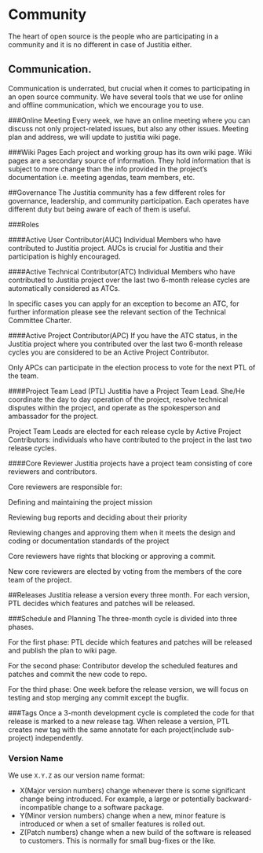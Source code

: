 # Community
The heart of open source is the people who are participating in a community and it is no different in case of Justitia either.

## Communication.

Communication is underrated, but crucial when it comes to participating in an open source community. We have several tools that we use for online and offline communication, which we encourage you to use.

###Online Meeting
Every week, we have an online meeting where you can discuss not only project-related issues, but also any other issues. Meeting plan and address, we will update to justitia wiki page.

###Wiki Pages
Each project and working group has its own wiki page. Wiki pages are a secondary source of information. They hold information that is subject to more change than the info provided in the project’s documentation i.e. meeting agendas, team members, etc.

##Governance
The Justitia community has a few different roles for governance, leadership, and community participation. Each operates have different duty but being aware of each of them is useful.

###Roles

####Active User Contributor(AUC)
Individual Members who have contributed to Justitia project. AUCs is crucial for Justitia and their participation is highly encouraged.

####Active Technical Contributor(ATC)
Individual Members who have contributed to Justitia project over the last two 6-month release cycles are automatically considered as ATCs.

In specific cases you can apply for an exception to become an ATC, for further information please see the relevant section of the Technical Committee Charter.

####Active Project Contributor(APC)
If you have the ATC status, in the Justitia project where you contributed over the last two 6-month release cycles you are considered to be an Active Project Contributor.

Only APCs can participate in the election process to vote for the next PTL of the team.

####Project Team Lead (PTL)
Justitia have a Project Team Lead. She/He coordinate the day to day operation of the project, resolve technical disputes within the project, and operate as the spokesperson and ambassador for the project.
    
Project Team Leads are elected for each release cycle by Active Project Contributors: individuals who have contributed to the project in the last two release cycles.
    
####Core Reviewer
Justitia projects have a project team consisting of core reviewers and contributors.

Core reviewers are responsible for:

Defining and maintaining the project mission

Reviewing bug reports and deciding about their priority

Reviewing changes and approving them when it meets the design and coding or documentation standards of the project

Core reviewers have rights that blocking or approving a commit.

New core reviewers are elected by voting from the members of the core team of the project.

##Releases
Justitia release a version every three month. For each version, PTL decides which features and patches will be released. 

###Schedule and Planning
The three-month cycle is divided into three phases.

For the first phase: PTL decide which features and patches will be released and publish the plan to wiki page. 

For the second phase: Contributor develop the scheduled features and patches and commit the new code to repo.

For the third phase: One week before the release version, we will focus on testing and stop merging any commit except the bugfix.

###Tags
Once a 3-month development cycle is completed the code for that release is marked to a new release tag. When release a version, PTL creates new tag with the same annotate for each project(include sub-project) independently.

### Version Name
We use `X.Y.Z` as our version name format:
* X(Major version numbers) change whenever there is some significant change being introduced. For example, a large or potentially backward-incompatible change to a software package.
* Y(Minor version numbers) change when a new, minor feature is introduced or when a set of smaller features is rolled out.
* Z(Patch numbers) change when a new build of the software is released to customers. This is normally for small bug-fixes or the like.